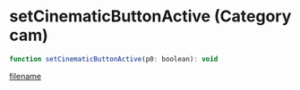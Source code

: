 # setCinematicButtonActive (Category cam)

```js
function setCinematicButtonActive(p0: boolean): void
```

[filename](setCinematicButtonActive_m.md ':include')